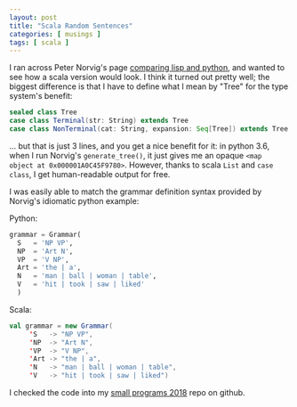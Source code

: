 ```yaml
---
layout: post
title: "Scala Random Sentences"
categories: [ musings ]
tags: [ scala ]
---
```


I ran across Peter Norvig's page [comparing lisp and python][1],
and wanted to see how a scala version would look.  I think it turned out
pretty well; the biggest difference is that I have to define
what I mean by "Tree" for the type system's benefit:

```scala
sealed class Tree
case class Terminal(str: String) extends Tree
case class NonTerminal(cat: String, expansion: Seq[Tree]) extends Tree
```

... but that is just 3 lines, and you get a nice benefit for it: in
python 3.6, when I run Norvig's `generate_tree()`, it just gives me an opaque
`<map object at 0x000001A0C45F9780>`.  However, thanks to scala `List`
and `case class`, I get human-readable output for free.

I was easily able to match the grammar definition syntax
provided by Norvig's idiomatic python example:

Python:

```python
grammar = Grammar(
  S   = 'NP VP',
  NP  = 'Art N',
  VP  = 'V NP',
  Art = 'the | a',
  N   = 'man | ball | woman | table',
  V   = 'hit | took | saw | liked'
  )
```
Scala:

```scala
val grammar = new Grammar(
     'S   -> "NP VP",
     'NP  -> "Art N",
     'VP  -> "V NP",
     'Art -> "the | a",
     'N   -> "man | ball | woman | table",
     'V   -> "hit | took | saw | liked")
```

I checked the code into my [small programs 2018][2] repo on github.

[1]: http://norvig.com/python-lisp.html
[2]: https://github.com/rwtodd/small_programs_2018/

